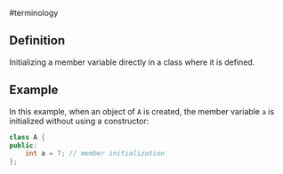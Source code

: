 #terminology

## Definition
Initializing a member variable directly in a class where it is defined.

## Example
In this example, when an object of `A` is created, the member variable `a` is initialized without using a constructor:

```cpp
class A {
public:
	int a = 7; // member initialization
};
```
